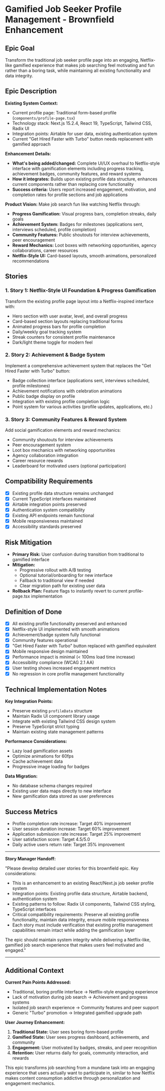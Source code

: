 # Gamified Job Seeker Profile Management - Brownfield Enhancement

## Epic Goal

Transform the traditional job seeker profile page into an engaging, Netflix-like gamified experience that makes job searching feel motivating and fun rather than a boring task, while maintaining all existing functionality and data integrity.

## Epic Description

**Existing System Context:**
- Current profile page: Traditional form-based profile (`components/profile-page.tsx`)
- Technology stack: Next.js 15.2.4, React 19, TypeScript, Tailwind CSS, Radix UI
- Integration points: Airtable for user data, existing authentication system
- Current "Get Hired Faster with Turbo" button needs replacement with gamified approach

**Enhancement Details:**
- **What's being added/changed:** Complete UI/UX overhaul to Netflix-style interface with gamification elements including progress tracking, achievement badges, community features, and reward systems
- **How it integrates:** Builds upon existing profile data structure, enhances current components rather than replacing core functionality
- **Success criteria:** Users report increased engagement, motivation, and completion rates for profile sections and job applications

**Product Vision:**
Make job search fun like watching Netflix through:
- **Progress Gamification:** Visual progress bars, completion streaks, daily goals
- **Achievement System:** Badges for milestones (applications sent, interviews scheduled, profile completion)
- **Community Features:** Public shoutouts for interview achievements, peer encouragement
- **Reward Mechanics:** Loot boxes with networking opportunities, agency collaborations, career resources
- **Netflix-Style UI:** Card-based layouts, smooth animations, personalized recommendations

## Stories

### 1. **Story 1: Netflix-Style UI Foundation & Progress Gamification**
Transform the existing profile page layout into a Netflix-inspired interface with:
- Hero section with user avatar, level, and overall progress
- Card-based section layouts replacing traditional forms
- Animated progress bars for profile completion
- Daily/weekly goal tracking system
- Streak counters for consistent profile maintenance
- Dark/light theme toggle for modern feel

### 2. **Story 2: Achievement & Badge System**
Implement a comprehensive achievement system that replaces the "Get Hired Faster with Turbo" button:
- Badge collection interface (applications sent, interviews scheduled, profile milestones)
- Achievement notifications with celebration animations
- Public badge display on profile
- Integration with existing profile completion logic
- Point system for various activities (profile updates, applications, etc.)

### 3. **Story 3: Community Features & Reward System**
Add social gamification elements and reward mechanics:
- Community shoutouts for interview achievements
- Peer encouragement system
- Loot box mechanics with networking opportunities
- Agency collaboration integration
- Career resource rewards
- Leaderboard for motivated users (optional participation)

## Compatibility Requirements

- [x] Existing profile data structure remains unchanged
- [x] Current TypeScript interfaces maintained
- [x] Airtable integration points preserved
- [x] Authentication system compatibility
- [x] Existing API endpoints remain functional
- [x] Mobile responsiveness maintained
- [x] Accessibility standards preserved

## Risk Mitigation

- **Primary Risk:** User confusion during transition from traditional to gamified interface
- **Mitigation:** 
  - Progressive rollout with A/B testing
  - Optional tutorial/onboarding for new interface
  - Fallback to traditional view if needed
  - Clear migration path for existing user data
- **Rollback Plan:** Feature flags to instantly revert to current profile-page.tsx implementation

## Definition of Done

- [x] All existing profile functionality preserved and enhanced
- [x] Netflix-style UI implemented with smooth animations
- [x] Achievement/badge system fully functional
- [x] Community features operational
- [x] "Get Hired Faster with Turbo" button replaced with gamified equivalent
- [x] Mobile responsive design maintained
- [x] Performance impact is minimal (< 100ms load time increase)
- [x] Accessibility compliance (WCAG 2.1 AA)
- [x] User testing shows increased engagement metrics
- [x] No regression in core profile management functionality

## Technical Implementation Notes

**Key Integration Points:**
- Preserve existing `profileData` structure
- Maintain Radix UI component library usage
- Integrate with existing Tailwind CSS design system
- Preserve TypeScript strict typing
- Maintain existing state management patterns

**Performance Considerations:**
- Lazy load gamification assets
- Optimize animations for 60fps
- Cache achievement data
- Progressive image loading for badges

**Data Migration:**
- No database schema changes required
- Existing user data maps directly to new interface
- New gamification data stored as user preferences

## Success Metrics

- Profile completion rate increase: Target 40% improvement
- User session duration increase: Target 60% improvement
- Application submission rate increase: Target 25% improvement
- User satisfaction score: Target 4.5/5.0
- Daily active users return rate: Target 35% improvement

---

**Story Manager Handoff:**

"Please develop detailed user stories for this brownfield epic. Key considerations:

- This is an enhancement to an existing React/Next.js job seeker profile system
- Integration points: Existing profile data structure, Airtable backend, authentication system
- Existing patterns to follow: Radix UI components, Tailwind CSS styling, TypeScript interfaces
- Critical compatibility requirements: Preserve all existing profile functionality, maintain data integrity, ensure mobile responsiveness
- Each story must include verification that existing profile management capabilities remain intact while adding the gamification layer

The epic should maintain system integrity while delivering a Netflix-like, gamified job search experience that makes users feel motivated and engaged."

---

## Additional Context

**Current Pain Points Addressed:**
- Traditional, boring profile interface → Netflix-style engaging experience
- Lack of motivation during job search → Achievement and progress systems
- Isolated job search experience → Community features and peer support
- Generic "Turbo" promotion → Integrated gamified upgrade path

**User Journey Enhancement:**
1. **Traditional State:** User sees boring form-based profile
2. **Gamified State:** User sees progress dashboard, achievements, and community
3. **Engagement:** User motivated by badges, streaks, and peer recognition
4. **Retention:** User returns daily for goals, community interaction, and rewards

This epic transforms job searching from a mundane task into an engaging experience that users actually want to participate in, similar to how Netflix makes content consumption addictive through personalization and engagement mechanics.